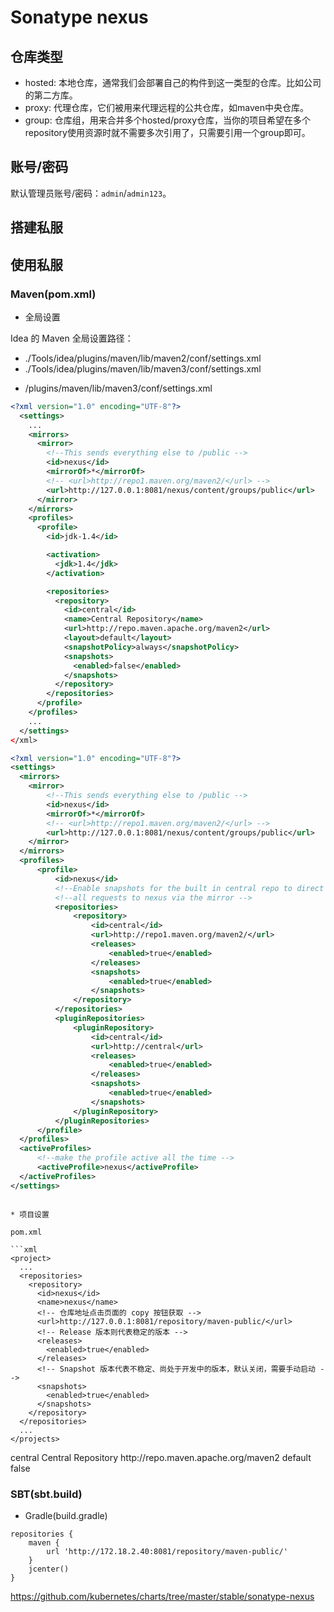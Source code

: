# Sonatype nexus


## 仓库类型

* hosted: 本地仓库，通常我们会部署自己的构件到这一类型的仓库。比如公司的第二方库。
* proxy: 代理仓库，它们被用来代理远程的公共仓库，如maven中央仓库。
* group: 仓库组，用来合并多个hosted/proxy仓库，当你的项目希望在多个repository使用资源时就不需要多次引用了，只需要引用一个group即可。


## 账号/密码

默认管理员账号/密码：`admin`/`admin123`。



## 搭建私服


## 使用私服

### Maven(pom.xml)



* 全局设置

Idea 的 Maven 全局设置路径：

  - ./Tools/idea/plugins/maven/lib/maven2/conf/settings.xml
  - ./Tools/idea/plugins/maven/lib/maven3/conf/settings.xml

  * <IDEA-PATH>/plugins/maven/lib/maven3/conf/settings.xml

```xml
<?xml version="1.0" encoding="UTF-8"?>
  <settings>
    ...
    <mirrors>
      <mirror>
        <!--This sends everything else to /public -->
        <id>nexus</id>
        <mirrorOf>*</mirrorOf>
        <!-- <url>http://repo1.maven.org/maven2/</url> -->
        <url>http://127.0.0.1:8081/nexus/content/groups/public</url>
      </mirror>
    </mirrors>
    <profiles>
      <profile>
        <id>jdk-1.4</id>

        <activation>
          <jdk>1.4</jdk>
        </activation>

        <repositories>
          <repository>
            <id>central</id>
            <name>Central Repository</name>
            <url>http://repo.maven.apache.org/maven2</url>
            <layout>default</layout>
            <snapshotPolicy>always</snapshotPolicy>
            <snapshots>
              <enabled>false</enabled>  
            </snapshots>
          </repository>
        </repositories>        
      </profile>
    </profiles>
    ...
  </settings>
</xml>
```

```xml
<?xml version="1.0" encoding="UTF-8"?>
<settings>
  <mirrors>
    <mirror>
        <!--This sends everything else to /public -->
        <id>nexus</id>
        <mirrorOf>*</mirrorOf>
        <!-- <url>http://repo1.maven.org/maven2/</url> -->
        <url>http://127.0.0.1:8081/nexus/content/groups/public</url>
    </mirror>
  </mirrors>
  <profiles>
      <profile>
          <id>nexus</id>
          <!--Enable snapshots for the built in central repo to direct -->
          <!--all requests to nexus via the mirror -->
          <repositories>
              <repository>
                  <id>central</id>
                  <url>http://repo1.maven.org/maven2/</url>
                  <releases>
                      <enabled>true</enabled>
                  </releases>
                  <snapshots>
                      <enabled>true</enabled>
                  </snapshots>
              </repository>
          </repositories>
          <pluginRepositories>
              <pluginRepository>
                  <id>central</id>
                  <url>http://central</url>
                  <releases>
                      <enabled>true</enabled>
                  </releases>
                  <snapshots>
                      <enabled>true</enabled>
                  </snapshots>
              </pluginRepository>
          </pluginRepositories>
      </profile>
  </profiles>
  <activeProfiles>
      <!--make the profile active all the time -->
      <activeProfile>nexus</activeProfile>
  </activeProfiles>
</settings>
```
```

* 项目设置

pom.xml

```xml
<project>
  ...
  <repositories>
    <repository>
      <id>nexus</id>
      <name>nexus</name>
      <!-- 仓库地址点击页面的 copy 按钮获取 -->
      <url>http://127.0.0.1:8081/repository/maven-public/</url>
      <!-- Release 版本则代表稳定的版本 -->
      <releases>
        <enabled>true</enabled>
      </releases>
      <!-- Snapshot 版本代表不稳定、尚处于开发中的版本，默认关闭，需要手动启动 -->
      <snapshots>
        <enabled>true</enabled>
      </snapshots>
    </repository>
  </repositories>
  ...
</projects>
```

<repositories>  
  <repository>
    <id>central</id>
    <name>Central Repository</name>
    <url>http://repo.maven.apache.org/maven2</url>
    <layout>default</layout>
    <snapshots>
      <enabled>false</enabled>  
    </snapshots>  
  </repository>  
</repositories> 



### SBT(sbt.build)

* Gradle(build.gradle)

```
repositories {
    maven {
        url 'http://172.18.2.40:8081/repository/maven-public/'
    }
    jcenter()
}
```





https://github.com/kubernetes/charts/tree/master/stable/sonatype-nexus